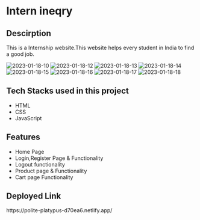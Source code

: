 <h1>Intern ineqry</h1>

<h2>Descirption</h2>
<p>This is a Internship website.This website helps every student in India to find a good job.</p>
<img src="https://i.ibb.co/rd526NJ/2023-01-18-10.png" alt="2023-01-18-10" border="0">
<img src="https://i.ibb.co/PZ5Jxws/2023-01-18-12.png" alt="2023-01-18-12" border="0">
<img src="https://i.ibb.co/HdG9Cc6/2023-01-18-13.png" alt="2023-01-18-13" border="0">
<img src="https://i.ibb.co/GTnNBFJ/2023-01-18-14.png" alt="2023-01-18-14" border="0">
<img src="https://i.ibb.co/FVW8sLv/2023-01-18-15.png" alt="2023-01-18-15" border="0">
<img src="https://i.ibb.co/hWxx4LP/2023-01-18-16.png" alt="2023-01-18-16" border="0">
<img src="https://i.ibb.co/ZHtn17L/2023-01-18-17.png" alt="2023-01-18-17" border="0">
<img src="https://i.ibb.co/2d3szdM/2023-01-18-18.png" alt="2023-01-18-18" border="0">

<h2>Tech Stacks used in this project</h2>
<ul>
<li>HTML</li>
<li>CSS</li>
<li>JavaScript</li>
</ul>

<h2>Features</h2>
<ul>
<li>Home Page</li>
<li>Login,Register Page & Functionality</li>
<li>Logout functionality</li>
<li>Product page & Functionality</li>
<li> Cart page Functionality </li>
</ul>

<h2>Deployed Link</h2>
<p>https://polite-platypus-d70ea6.netlify.app/<p>




